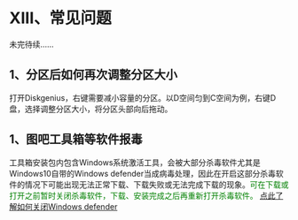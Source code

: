 # XIII、常见问题

未完待续……

## 1、分区后如何再次调整分区大小

打开Diskgenius，右键需要减小容量的分区。以D空间匀到C空间为例，右键D盘，选择调整分区大小，将分区头部向后拖动。

## 1、图吧工具箱等软件报毒

工具箱安装包内包含Windows系统激活工具，会被大部分杀毒软件尤其是Windows10自带的Windows defender当成病毒处理，因此在开启这部分杀毒软件的情况下可能出现无法正常下载、下载失败或无法完成下载的现象。<font color="green">可在下载或打开之前暂时关闭杀毒软件，下载、安装完成之后再重新打开杀毒软件。   [点此了解如何关闭Windows defender](http://www.tbtool.cn/FAQ/xq1.html)</font>

